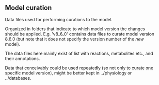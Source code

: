 ## Model curation

Data files used for performing curations to the model.

Organized in folders that indicate to which model version the changes should be applied. E.g. 'v8_6_0' contains data files to curate model version 8.6.0 (but note that it does not specify the version number of the _new_ model).

The data files here mainly exist of list with reactions, metabolites etc., and their annotations.

Data that conceivably could be used repeatedly (so not only to curate one specific model version), might be better kept in ../physiology or ../databases.
